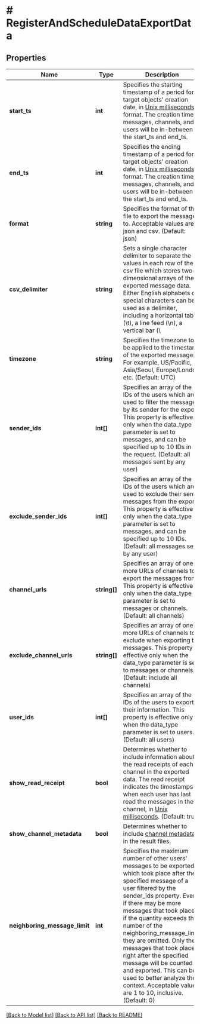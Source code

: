 # # RegisterAndScheduleDataExportData

## Properties

Name | Type | Description | Notes
------------ | ------------- | ------------- | -------------
**start_ts** | **int** | Specifies the starting timestamp of a period for target objects&#39; creation date, in [Unix milliseconds](/docs/chat/v3/platform-api/guides/miscellaneous#2-timestamps) format. The creation time of messages, channels, and users will be in-between the start_ts and end_ts. |
**end_ts** | **int** | Specifies the ending timestamp of a period for target objects&#39; creation date, in [Unix milliseconds](/docs/chat/v3/platform-api/guides/miscellaneous#2-timestamps) format. The creation time of messages, channels, and users will be in-between the start_ts and end_ts. |
**format** | **string** | Specifies the format of the file to export the messages to. Acceptable values are json and csv. (Default: json) |
**csv_delimiter** | **string** | Sets a single character delimiter to separate the values in each row of the csv file which stores two-dimensional arrays of the exported message data. Either English alphabets or special characters can be used as a delimiter, including a horizontal tab (\\t), a line feed (\\n), a vertical bar (\\ |
**timezone** | **string** | Specifies the timezone to be applied to the timestamp of the exported messages. For example, US/Pacific, Asia/Seoul, Europe/London, etc. (Default: UTC) |
**sender_ids** | **int[]** | Specifies an array of the IDs of the users which are used to filter the messages by its sender for the export. This property is effective only when the data_type parameter is set to messages, and can be specified up to 10 IDs in the request. (Default: all messages sent by any user) |
**exclude_sender_ids** | **int[]** | Specifies an array of the IDs of the users which are used to exclude their sent messages from the export. This property is effective only when the data_type parameter is set to messages, and can be specified up to 10 IDs. (Default: all messages sent by any user) |
**channel_urls** | **string[]** | Specifies an array of one or more URLs of channels to export the messages from. This property is effective only when the data_type parameter is set to messages or channels. (Default: all channels) |
**exclude_channel_urls** | **string[]** | Specifies an array of one or more URLs of channels to exclude when exporting the messages. This property is effective only when the data_type parameter is set to messages or channels. (Default: include all channels) |
**user_ids** | **int[]** | Specifies an array of the IDs of the users to export their information. This property is effective only when the data_type parameter is set to users. (Default: all users) |
**show_read_receipt** | **bool** | Determines whether to include information about the read receipts of each channel in the exported data. The read receipt indicates the timestamps of when each user has last read the messages in the channel, in [Unix milliseconds](/docs/chat/v3/platform-api/guides/miscellaneous#2-timestamps). (Default: true) |
**show_channel_metadata** | **bool** | Determines whether to include [channel metadata](/docs/chat/v3/platform-api/guides/user-and-channel-metadata#2-view-a-channel-metadata) in the result files. |
**neighboring_message_limit** | **int** | Specifies the maximum number of other users&#39; messages to be exported, which took place after the specified message of a user filtered by the sender_ids property. Even if there may be more messages that took place, if the quantity exceeds the number of the neighboring_message_limit, they are omitted. Only the messages that took place right after the specified message will be counted and exported. This can be used to better analyze the context. Acceptable values are 1 to 10, inclusive. (Default: 0) |

[[Back to Model list]](../../README.md#models) [[Back to API list]](../../README.md#endpoints) [[Back to README]](../../README.md)
